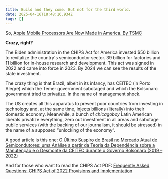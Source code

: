 ```yaml
---
title: Build and they come. But not for the third world.
date: 2025-04-16T18:48:16.934Z
tags: []
---
```


So, [Apple Mobile Processors Are Now Made in America. By TSMC](https://timculpan.substack.com/p/apple-mobile-processors-are-now-made)

**Crazy, right?**

The Biden administration in the CHIPS Act for America invested $50 billion to revitalize the country's semiconductor sector. 39 billion for factories and 11 billion for in-house research and development. This act was signed in 2022 and came into force in 2023. By 2024 we can see the results of the state investment.

The crazy thing is that Brazil, albeit in its infancy, has CEITEC (in Porto Alegre) which the Temer government sabotaged and which the Bolsonaro government tried to privatize. In the name of management shock.

The US creates all this apparatus to prevent poor countries from investing in technology and, at the same time, injects billions (literally) into their domestic economy. Meanwhile, a bunch of *chicagoboy* Latin American liberals privatize everything, zero out investment in all areas and sabotage public services (with the backing of our journalism, it should be stressed) in the name of a supposed “unlocking of the economy”.

A good article is this one: [O Último Suspiro do Brasil no Mercado Atual de Semicondutores: uma Análise a partir da Teoria da Dependência sobre a Manutenção e o Desmonte da CEITEC durante o Governo Bolsonaro (2019 – 2022)](https://relacoesexteriores.com.br/brasil-semicondutores-dependencia-ceitec/)

And for those who want to read the CHIPS Act PDF: [Frequently Asked Questions: CHIPS Act of 2022 Provisions and Implementation](https://crsreports.congress.gov/product/pdf/R/R47523)
